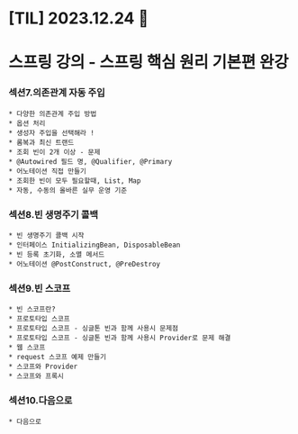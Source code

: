 # [TIL] 2023.12.24 📘

# 스프링 강의 - 스프링 핵심 원리 기본편 완강
  ### 섹션7.의존관계 자동 주입
    * 다양한 의존관계 주입 방법
    * 옵션 처리
    * 생성자 주입을 선택해라 !
    * 롬복과 최신 트랜드
    * 조회 빈이 2개 이상 - 문제
    * @Autowired 필드 명, @Qualifier, @Primary
    * 어노테이션 직접 만들기
    * 조회한 빈이 모두 필요할때, List, Map
    * 자동, 수동의 올바른 실무 운영 기준
  ### 섹션8.빈 생명주기 콜백
    * 빈 생명주기 콜백 시작
    * 인터페이스 InitializingBean, DisposableBean
    * 빈 등록 초기화, 소멸 메서드
    * 어노테이션 @PostConstruct, @PreDestroy
  ### 섹션9.빈 스코프
    * 빈 스코프란?
    * 프로토타입 스코프
    * 프로토타입 스코프 - 싱글톤 빈과 함께 사용시 문제점
    * 프로토타입 스코프 - 싱글톤 빈과 함께 사용시 Provider로 문제 해결
    * 웹 스코프
    * request 스코프 예제 만들기
    * 스코프와 Provider
    * 스코프와 프록시
  ### 섹션10.다음으로
    * 다음으로 


